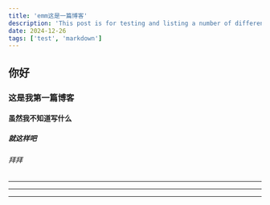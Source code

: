 ```yaml
---
title: 'emm这是一篇博客'
description: 'This post is for testing and listing a number of different markdown elements'
date: 2024-12-26
tags: ['test', 'markdown']
---
```


## 你好

### 这是我第一篇博客

#### 虽然我不知道写什么

##### 就这样吧

###### 拜拜

---

---

---
